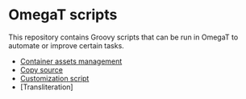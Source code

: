 # OmegaT scripts

This repository contains Groovy scripts that can be run in OmegaT to automate or improve certain tasks.

* [Container assets management](https://github.com/msoutopico/omegat_scripts/tree/master/container_assets)
* [Copy source](#copy-source-copy_sourcegroovy)
* [Customization script](https://github.com/kosivantsov/omegat_scripts/tree/master/aux_scripts)
* [Transliteration]
